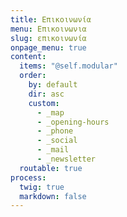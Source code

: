 ```yaml
---
title: Επικοινωνία
menu: Επικοινωνια
slug: επικοινωνία
onpage_menu: true
content:
  items: "@self.modular"
  order:
    by: default
    dir: asc
    custom:
      - _map
      - _opening-hours
      - _phone
      - _social
      - _mail
      - _newsletter
  routable: true
process:
  twig: true
  markdown: false
---
```

